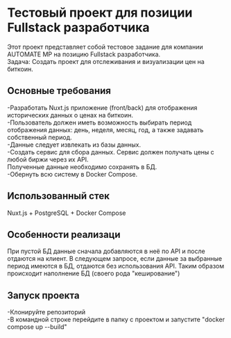 # Тестовый проект для позиции Fullstack разработчика

Этот проект представляет собой тестовое задание для компании AUTOMATE MP на позицию Fullstack разработчика.\
Задача: Создать проект для отслеживания и визуализации цен на биткоин.
 
## Основные требования
-Разработать Nuxt.js приложение (front/back) для отображения исторических данных о ценах на биткоин.\
-Пользователь должен иметь возможность выбирать период отображения данных: день, неделя, месяц, год, а также задавать собственный период. \
-Данные следует извлекать из базы данных.\
-Создать сервис для сбора данных. Сервис должен получать цены с любой биржи через их API.\
Полученные данные необходимо сохранять в БД.\
-Обернуть всю систему в Docker Compose.

## Использованный стек
Nuxt.js + PostgreSQL + Docker Compose

## Особенности реализаци
При пустой БД данные сначала добавляются в неё по API и после отдаются на клиент. В следующем запросе, если данные за выбранные период имеются в БД, отдаются без использования API. Таким образом происходит наполнение БД (своего рода "кеширование")

## Запуск проекта
-Клонируйте репозиторий\
-В командной строке перейдите в папку с проектом и запустите "docker compose up --build"
